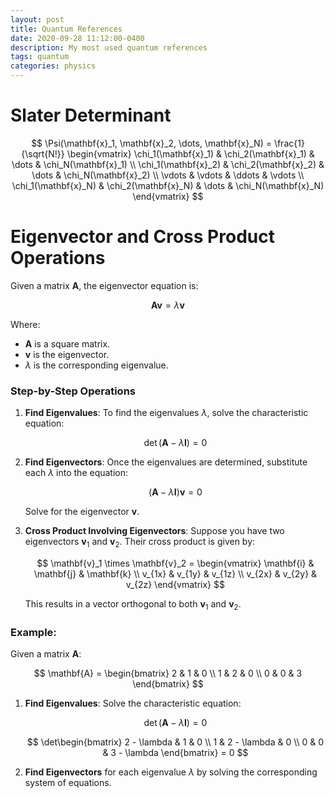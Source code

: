 ```yaml
---
layout: post
title: Quantum References
date: 2020-09-28 11:12:00-0400
description: My most used quantum references
tags: quantum
categories: physics
---
```


# Slater Determinant

$$
\Psi(\mathbf{x}_1, \mathbf{x}_2, \dots, \mathbf{x}_N) = \frac{1}{\sqrt{N!}} 
\begin{vmatrix} 
\chi_1(\mathbf{x}_1) & \chi_2(\mathbf{x}_1) & \dots & \chi_N(\mathbf{x}_1) \\ 
\chi_1(\mathbf{x}_2) & \chi_2(\mathbf{x}_2) & \dots & \chi_N(\mathbf{x}_2) \\ 
\vdots & \vdots & \ddots & \vdots \\ 
\chi_1(\mathbf{x}_N) & \chi_2(\mathbf{x}_N) & \dots & \chi_N(\mathbf{x}_N) 
\end{vmatrix}
$$



# Eigenvector and Cross Product Operations

Given a matrix $\mathbf{A}$, the eigenvector equation is:

$$
\mathbf{A} \mathbf{v} = \lambda \mathbf{v}
$$

Where:
- $\mathbf{A}$ is a square matrix.
- $\mathbf{v}$ is the eigenvector.
- $\lambda$ is the corresponding eigenvalue.

### Step-by-Step Operations

1. **Find Eigenvalues**:
   To find the eigenvalues $\lambda$, solve the characteristic equation:
   
   $$
   \det(\mathbf{A} - \lambda \mathbf{I}) = 0
   $$

2. **Find Eigenvectors**:
   Once the eigenvalues are determined, substitute each $\lambda$ into the equation:

   $$
   (\mathbf{A} - \lambda \mathbf{I}) \mathbf{v} = 0
   $$

   Solve for the eigenvector $\mathbf{v}$.

3. **Cross Product Involving Eigenvectors**:
   Suppose you have two eigenvectors $\mathbf{v}_1$ and $\mathbf{v}_2$. Their cross product is given by:

   $$
   \mathbf{v}_1 \times \mathbf{v}_2 = \begin{vmatrix} \mathbf{i} & \mathbf{j} & \mathbf{k} \\ v_{1x} & v_{1y} & v_{1z} \\ v_{2x} & v_{2y} & v_{2z} \end{vmatrix}
   $$

   This results in a vector orthogonal to both $\mathbf{v}_1$ and $\mathbf{v}_2$.

### Example:
Given a matrix $\mathbf{A}$:

$$
\mathbf{A} = \begin{bmatrix} 2 & 1 & 0 \\ 1 & 2 & 0 \\ 0 & 0 & 3 \end{bmatrix}
$$

1. **Find Eigenvalues**:
   Solve the characteristic equation:

   $$
   \det(\mathbf{A} - \lambda \mathbf{I}) = 0
   $$

   $$
   \det\begin{bmatrix} 2 - \lambda & 1 & 0 \\ 1 & 2 - \lambda & 0 \\ 0 & 0 & 3 - \lambda \end{bmatrix} = 0
   $$

2. **Find Eigenvectors** for each eigenvalue $\lambda$ by solving the corresponding system of equations.

